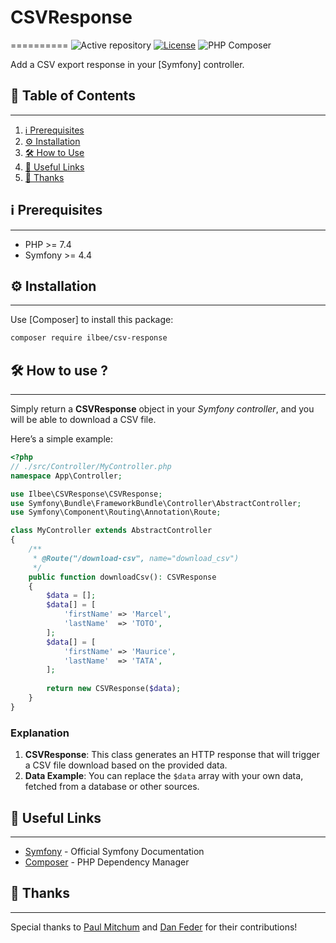 # CSVResponse
==========
![Active repository](http://www.repostatus.org/badges/latest/active.svg)
[![License](https://poser.pugx.org/issei-m/streamed-csv-response/license.svg)](https://packagist.org/packages/ilbee/csv-response)
![PHP Composer](https://github.com/ilbee/csv-response/actions/workflows/php.yml/badge.svg)

Add a CSV export response in your [Symfony] controller.

## 📖 Table of Contents
----------
1. [ℹ️ Prerequisites](#-prerequisites)
2. [⚙ Installation](#-installation)
3. [🛠️ How to Use](#-how-to-use)
4. [🔗 Useful Links](#-useful-links)
5. [🙏 Thanks](#-thanks)

## ℹ️ Prerequisites
----------
- PHP >= 7.4
- Symfony >= 4.4

## ⚙ Installation
----------
Use [Composer] to install this package:
```sh
composer require ilbee/csv-response
```

## 🛠️ How to use ?
----------
Simply return a **CSVResponse** object in your *Symfony controller*, and you will be able to download a CSV file.

Here’s a simple example:
```php
<?php
// ./src/Controller/MyController.php
namespace App\Controller;

use Ilbee\CSVResponse\CSVResponse;
use Symfony\Bundle\FrameworkBundle\Controller\AbstractController;
use Symfony\Component\Routing\Annotation\Route;

class MyController extends AbstractController
{
    /**
     * @Route("/download-csv", name="download_csv") 
     */
    public function downloadCsv(): CSVResponse
    {
        $data = [];
        $data[] = [
            'firstName' => 'Marcel',
            'lastName'  => 'TOTO',
        ];   
        $data[] = [
            'firstName' => 'Maurice',
            'lastName'  => 'TATA',
        ];
        
        return new CSVResponse($data);
    }
}
```

### Explanation
1. **CSVResponse**: This class generates an HTTP response that will trigger a CSV file download based on the provided data.
2. **Data Example**: You can replace the `$data` array with your own data, fetched from a database or other sources.

## 🔗 Useful Links
----------
- [Symfony](https://symfony.com/) - Official Symfony Documentation
- [Composer](https://getcomposer.org) - PHP Dependency Manager

## 🙏 Thanks
----------
Special thanks to [Paul Mitchum](https://github.com/paul-m) and [Dan Feder](https://github.com/dafeder) for their contributions!
